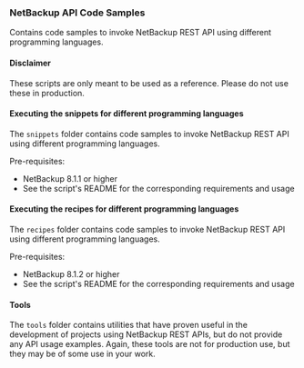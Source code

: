 ### NetBackup API Code Samples

Contains code samples to invoke NetBackup REST API using different programming languages.

#### Disclaimer
These scripts are only meant to be used as a reference. Please do not use these in production.

#### Executing the snippets for different programming languages

The `snippets` folder contains code samples to invoke NetBackup REST API using different programming languages. 

Pre-requisites:

- NetBackup 8.1.1 or higher
- See the script's README for the corresponding requirements and usage


#### Executing the recipes for different programming languages

The `recipes` folder contains code samples to invoke NetBackup REST API using different programming languages. 

Pre-requisites:

- NetBackup 8.1.2 or higher
- See the script's README for the corresponding requirements and usage



#### Tools
The `tools` folder contains utilities that have proven useful in the development of projects using
NetBackup REST APIs, but do not provide any API usage examples.  Again, these tools are not for
production use, but they may be of some use in your work.

